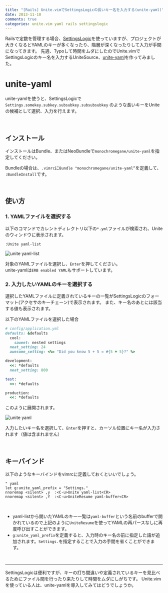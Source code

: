 ```yaml
---
title: "[Rails] Unite.vimでSettingsLogicの長いキー名を入力する(unite-yaml)"
date: 2013-11-10
comments: true
categories: unite.vim yaml rails settingslogic
---
```


Railsで定数を管理する場合、[SettingsLogic](https://github.com/binarylogic/settingslogic)を使っていますが、プロジェクトが大きくなるとYAMLのキーが多くなったり、階層が深くなったりして入力が手間になってきます。
先週、Typoして時間をムダにしたのでUnite.vimでSettingsLogicのキー名を入力するUniteSource、[unite-yaml](https://github.com/monochromegane/unite-yaml)を作ってみました。

# unite-yaml

unite-yamlを使うと、SettingsLogicで `Settings.somekey.subkey.subsubkey.subsubsubkey` のような長いキーをUniteの候補として選択、入力を行えます。

<br />

## インストール

インストールはBundle、またはNeoBundleで`monochromegane/unite-yaml`を指定してください。

Bundleの場合は、`.vimrc`に`Bundle "monochromegane/unite-yaml”`を定義して、` :BundleInstall`です。

<br />

## 使い方

### 1. YAMLファイルを選択する

以下のコマンドでカレントディレクトリ以下の`*.yml`ファイルが検索され、Uniteのウィンドウに表示されます。


```console
:Unite yaml-list
```

![unite yaml-list](/images/2013/11/unite-yaml-list.png) 

対象のYAMLファイルを選択し、`Enter`を押してください。  
unite-yamlは`ERB enabled YAML`もサポートしています。

### 2. 入力したいYAMLのキーを選択する

選択したYAMLファイルに定義されているキーの一覧がSettingsLogicのフォーマット(アクセサのキーチェーン)で表示されます。
また、キー名のあとには該当する値も表示されます。

以下のYAMLファイルを選択した場合

```ruby
# config/application.yml
defaults: &defaults
  cool:
    saweet: nested settings
  neat_setting: 24
  awesome_setting: <%= "Did you know 5 + 5 = #{5 + 5}?" %>

development:
  <<: *defaults
  neat_setting: 800

test:
  <<: *defaults

production:
  <<: *defaults
```

このように展開されます。

![unite yaml](/images/2013/11/unite-yaml.png) 

入力したいキー名を選択して、`Enter`を押すと、カーソル位置にキー名が入力されます（値は含まれません）


<br />

## キーバインド

以下のようなキーバインドをvimrcに定義しておくといいでしょう。

```vim
" yaml
let g:unite_yaml_prefix = "Settings."
nnoremap <silent> ,y  :<C-u>Unite yaml-list<CR>
nnoremap <silent> ,Y  :<C-u>UniteResume yaml-buffer<CR>
```
 
<br />

- yaml-listから開いたYAMLのキー一覧は`yaml-buffer`という名前のbufferで開かれているので上記のように`UniteResume`を使ってYAMLの再パースなしに再度呼び出すことができます。
- `g:unite_yaml_prefix`を定義すると、入力時のキー名の前に指定した語が追加されます。`Settings.`を指定することで入力の手間を省くことができます。

<br />
<hr />

SettingsLogicは便利ですが、キーの打ち間違いや定義されているキーを見比べるためにファイル間を行ったり来たりして時間をムダにしがちです。
Unite.vimを使っている人は、unite-yamlを導入してみてはどうでしょうか。


